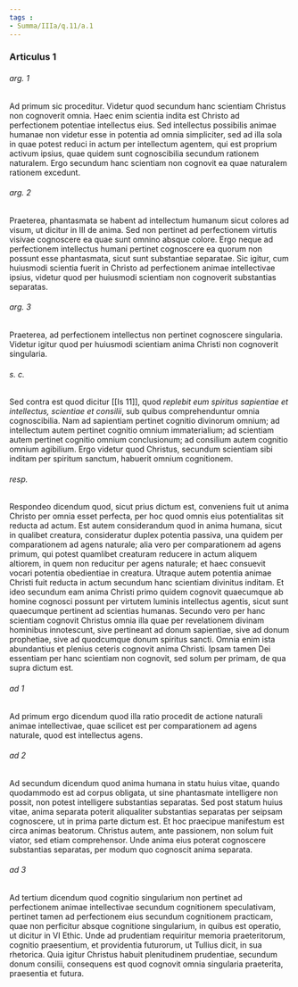 ```yaml
---
tags : 
- Summa/IIIa/q.11/a.1
---
```


### Articulus 1

###### arg. 1
Ad primum sic proceditur. Videtur quod secundum hanc scientiam Christus non cognoverit omnia. Haec enim scientia indita est Christo ad perfectionem potentiae intellectus eius. Sed intellectus possibilis animae humanae non videtur esse in potentia ad omnia simpliciter, sed ad illa sola in quae potest reduci in actum per intellectum agentem, qui est proprium activum ipsius, quae quidem sunt cognoscibilia secundum rationem naturalem. Ergo secundum hanc scientiam non cognovit ea quae naturalem rationem excedunt.

###### arg. 2
Praeterea, phantasmata se habent ad intellectum humanum sicut colores ad visum, ut dicitur in III de anima. Sed non pertinet ad perfectionem virtutis visivae cognoscere ea quae sunt omnino absque colore. Ergo neque ad perfectionem intellectus humani pertinet cognoscere ea quorum non possunt esse phantasmata, sicut sunt substantiae separatae. Sic igitur, cum huiusmodi scientia fuerit in Christo ad perfectionem animae intellectivae ipsius, videtur quod per huiusmodi scientiam non cognoverit substantias separatas.

###### arg. 3
Praeterea, ad perfectionem intellectus non pertinet cognoscere singularia. Videtur igitur quod per huiusmodi scientiam anima Christi non cognoverit singularia.

###### s. c.
Sed contra est quod dicitur [[Is 11]], quod *replebit eum spiritus sapientiae et intellectus, scientiae et consilii*, sub quibus comprehenduntur omnia cognoscibilia. Nam ad sapientiam pertinet cognitio divinorum omnium; ad intellectum autem pertinet cognitio omnium immaterialium; ad scientiam autem pertinet cognitio omnium conclusionum; ad consilium autem cognitio omnium agibilium. Ergo videtur quod Christus, secundum scientiam sibi inditam per spiritum sanctum, habuerit omnium cognitionem.

###### resp.
Respondeo dicendum quod, sicut prius dictum est, conveniens fuit ut anima Christo per omnia esset perfecta, per hoc quod omnis eius potentialitas sit reducta ad actum. Est autem considerandum quod in anima humana, sicut in qualibet creatura, consideratur duplex potentia passiva, una quidem per comparationem ad agens naturale; alia vero per comparationem ad agens primum, qui potest quamlibet creaturam reducere in actum aliquem altiorem, in quem non reducitur per agens naturale; et haec consuevit vocari potentia obedientiae in creatura. Utraque autem potentia animae Christi fuit reducta in actum secundum hanc scientiam divinitus inditam. Et ideo secundum eam anima Christi primo quidem cognovit quaecumque ab homine cognosci possunt per virtutem luminis intellectus agentis, sicut sunt quaecumque pertinent ad scientias humanas. Secundo vero per hanc scientiam cognovit Christus omnia illa quae per revelationem divinam hominibus innotescunt, sive pertineant ad donum sapientiae, sive ad donum prophetiae, sive ad quodcumque donum spiritus sancti. Omnia enim ista abundantius et plenius ceteris cognovit anima Christi. Ipsam tamen Dei essentiam per hanc scientiam non cognovit, sed solum per primam, de qua supra dictum est.

###### ad 1
Ad primum ergo dicendum quod illa ratio procedit de actione naturali animae intellectivae, quae scilicet est per comparationem ad agens naturale, quod est intellectus agens.

###### ad 2
Ad secundum dicendum quod anima humana in statu huius vitae, quando quodammodo est ad corpus obligata, ut sine phantasmate intelligere non possit, non potest intelligere substantias separatas. Sed post statum huius vitae, anima separata poterit aliqualiter substantias separatas per seipsam cognoscere, ut in prima parte dictum est. Et hoc praecipue manifestum est circa animas beatorum. Christus autem, ante passionem, non solum fuit viator, sed etiam comprehensor. Unde anima eius poterat cognoscere substantias separatas, per modum quo cognoscit anima separata.

###### ad 3
Ad tertium dicendum quod cognitio singularium non pertinet ad perfectionem animae intellectivae secundum cognitionem speculativam, pertinet tamen ad perfectionem eius secundum cognitionem practicam, quae non perficitur absque cognitione singularium, in quibus est operatio, ut dicitur in VI Ethic. Unde ad prudentiam requiritur memoria praeteritorum, cognitio praesentium, et providentia futurorum, ut Tullius dicit, in sua rhetorica. Quia igitur Christus habuit plenitudinem prudentiae, secundum donum consilii, consequens est quod cognovit omnia singularia praeterita, praesentia et futura.

